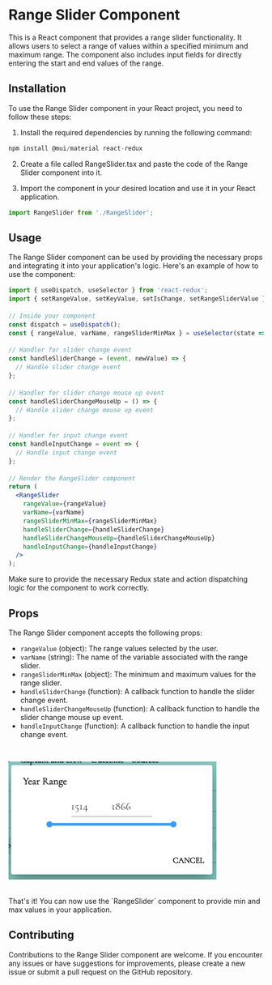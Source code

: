 # Range Slider Component

This is a React component that provides a range slider functionality. It allows users to select a range of values within a specified minimum and maximum range. The component also includes input fields for directly entering the start and end values of the range.

## Installation
To use the Range Slider component in your React project, you need to follow these steps:

1) Install the required dependencies by running the following command:
```js
npm install @mui/material react-redux
```
2) Create a file called RangeSlider.tsx and paste the code of the Range Slider component into it.

3) Import the component in your desired location and use it in your React application.
```jsx
import RangeSlider from './RangeSlider';
```

## Usage
The Range Slider component can be used by providing the necessary props and integrating it into your application's logic. Here's an example of how to use the component:

```jsx
import { useDispatch, useSelector } from 'react-redux';
import { setRangeValue, setKeyValue, setIsChange, setRangeSliderValue } from '@/redux/rangeSliderSlice';

// Inside your component
const dispatch = useDispatch();
const { rangeValue, varName, rangeSliderMinMax } = useSelector(state => state.rangeSlider);

// Handler for slider change event
const handleSliderChange = (event, newValue) => {
  // Handle slider change event
};

// Handler for slider change mouse up event
const handleSliderChangeMouseUp = () => {
  // Handle slider change mouse up event
};

// Handler for input change event
const handleInputChange = event => {
  // Handle input change event
};

// Render the RangeSlider component
return (
  <RangeSlider
    rangeValue={rangeValue}
    varName={varName}
    rangeSliderMinMax={rangeSliderMinMax}
    handleSliderChange={handleSliderChange}
    handleSliderChangeMouseUp={handleSliderChangeMouseUp}
    handleInputChange={handleInputChange}
  />
);
```
Make sure to provide the necessary Redux state and action dispatching logic for the component to work correctly.

## Props

The Range Slider component accepts the following props:

- `rangeValue` (object): The range values selected by the user.
- `varName` (string): The name of the variable associated with the range slider.
- `rangeSliderMinMax` (object): The minimum and maximum values for the range slider.
- `handleSliderChange` (function): A callback function to handle the slider change event.
- `handleSliderChangeMouseUp` (function): A callback function to handle the slider change mouse up event.
- `handleInputChange` (function): A callback function to handle the input change event.

<br/>

![aggregation](../../assets/rangeSlider.png)

<br/>
That's it! You can now use the `RangeSlider` component to provide min and max values in your application.

## Contributing
Contributions to the Range Slider component are welcome. If you encounter any issues or have suggestions for improvements, please create a new issue or submit a pull request on the GitHub repository.
